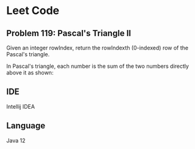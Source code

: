 # Leet Code
## Problem 119: Pascal's Triangle II

Given an integer rowIndex, return the rowIndexth (0-indexed) row of the Pascal's triangle.

In Pascal's triangle, each number is the sum of the two numbers directly above it as shown:

## IDE
Intellij IDEA

## Language
Java 12
